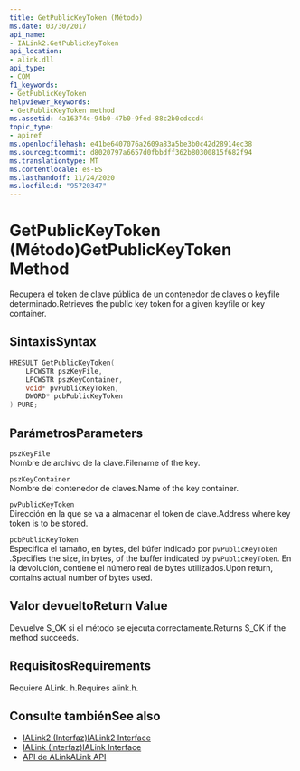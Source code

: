 ```yaml
---
title: GetPublicKeyToken (Método)
ms.date: 03/30/2017
api_name:
- IALink2.GetPublicKeyToken
api_location:
- alink.dll
api_type:
- COM
f1_keywords:
- GetPublicKeyToken
helpviewer_keywords:
- GetPublicKeyToken method
ms.assetid: 4a16374c-94b0-47b0-9fed-88c2b0cdccd4
topic_type:
- apiref
ms.openlocfilehash: e41be6407076a2609a83a5be3b0c42d28914ec38
ms.sourcegitcommit: d8020797a6657d0fbbdff362b80300815f682f94
ms.translationtype: MT
ms.contentlocale: es-ES
ms.lasthandoff: 11/24/2020
ms.locfileid: "95720347"
---
```

# <a name="getpublickeytoken-method"></a><span data-ttu-id="cef2e-102">GetPublicKeyToken (Método)</span><span class="sxs-lookup"><span data-stu-id="cef2e-102">GetPublicKeyToken Method</span></span>

<span data-ttu-id="cef2e-103">Recupera el token de clave pública de un contenedor de claves o keyfile determinado.</span><span class="sxs-lookup"><span data-stu-id="cef2e-103">Retrieves the public key token for a given keyfile or key container.</span></span>  
  
## <a name="syntax"></a><span data-ttu-id="cef2e-104">Sintaxis</span><span class="sxs-lookup"><span data-stu-id="cef2e-104">Syntax</span></span>  
  
```cpp  
HRESULT GetPublicKeyToken(  
    LPCWSTR pszKeyFile,  
    LPCWSTR pszKeyContainer,  
    void* pvPublicKeyToken,  
    DWORD* pcbPublicKeyToken  
) PURE;  
```  
  
## <a name="parameters"></a><span data-ttu-id="cef2e-105">Parámetros</span><span class="sxs-lookup"><span data-stu-id="cef2e-105">Parameters</span></span>  

 `pszKeyFile`  
 <span data-ttu-id="cef2e-106">Nombre de archivo de la clave.</span><span class="sxs-lookup"><span data-stu-id="cef2e-106">Filename of the key.</span></span>  
  
 `pszKeyContainer`  
 <span data-ttu-id="cef2e-107">Nombre del contenedor de claves.</span><span class="sxs-lookup"><span data-stu-id="cef2e-107">Name of the key container.</span></span>  
  
 `pvPublicKeyToken`  
 <span data-ttu-id="cef2e-108">Dirección en la que se va a almacenar el token de clave.</span><span class="sxs-lookup"><span data-stu-id="cef2e-108">Address where key token is to be stored.</span></span>  
  
 `pcbPublicKeyToken`  
 <span data-ttu-id="cef2e-109">Especifica el tamaño, en bytes, del búfer indicado por `pvPublicKeyToken` .</span><span class="sxs-lookup"><span data-stu-id="cef2e-109">Specifies the size, in bytes, of the buffer indicated by `pvPublicKeyToken`.</span></span> <span data-ttu-id="cef2e-110">En la devolución, contiene el número real de bytes utilizados.</span><span class="sxs-lookup"><span data-stu-id="cef2e-110">Upon return, contains actual number of bytes used.</span></span>  
  
## <a name="return-value"></a><span data-ttu-id="cef2e-111">Valor devuelto</span><span class="sxs-lookup"><span data-stu-id="cef2e-111">Return Value</span></span>  

 <span data-ttu-id="cef2e-112">Devuelve S_OK si el método se ejecuta correctamente.</span><span class="sxs-lookup"><span data-stu-id="cef2e-112">Returns S_OK if the method succeeds.</span></span>  
  
## <a name="requirements"></a><span data-ttu-id="cef2e-113">Requisitos</span><span class="sxs-lookup"><span data-stu-id="cef2e-113">Requirements</span></span>  

 <span data-ttu-id="cef2e-114">Requiere ALink. h.</span><span class="sxs-lookup"><span data-stu-id="cef2e-114">Requires alink.h.</span></span>  
  
## <a name="see-also"></a><span data-ttu-id="cef2e-115">Consulte también</span><span class="sxs-lookup"><span data-stu-id="cef2e-115">See also</span></span>

- [<span data-ttu-id="cef2e-116">IALink2 (Interfaz)</span><span class="sxs-lookup"><span data-stu-id="cef2e-116">IALink2 Interface</span></span>](ialink2-interface.md)
- [<span data-ttu-id="cef2e-117">IALink (Interfaz)</span><span class="sxs-lookup"><span data-stu-id="cef2e-117">IALink Interface</span></span>](ialink-interface.md)
- [<span data-ttu-id="cef2e-118">API de ALink</span><span class="sxs-lookup"><span data-stu-id="cef2e-118">ALink API</span></span>](index.md)
